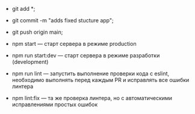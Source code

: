 * git add *;
* git commit -m "adds fixed stucture app";
* git push origin main;

* npm start — старт сервера в режиме production
* npm run start:dev — старт сервера в режиме разработки (development)
* npm run lint — запустить выполнение проверки кода с eslint, необходимо выполнять перед каждым PR и исправлять все ошибки линтера
* npm lint:fix — та же проверка линтера, но с автоматическими исправлениями простых ошибок